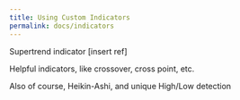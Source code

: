 ```yaml
---
title: Using Custom Indicators
permalink: docs/indicators
---
```


Supertrend indicator [insert ref]

Helpful indicators, like crossover, cross point, etc. 

Also of course, Heikin-Ashi, and unique High/Low detection

